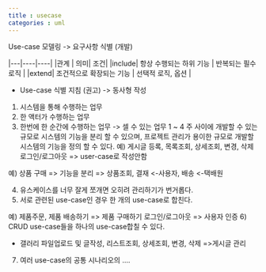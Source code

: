 ```yaml
---
title : usecase
categories : uml
---
```


Use-case 모델링   -> 요구사항 식별 (개발)

|---|----|----|
|관계 |	의미|	조건|
|include| 항상 수행되는 하위 기능 |	반복되는 필수 로직 |
|extend| 조건적으로 확장되는 기능 |	선택적 로직, 옵션 |


* Use-case 식별 지침 (권고) -> 동사형 작성

1) 시스템을 통해 수행하는 업무
2) 한 액터가 수행하는 업무
3) 한번에 한 순간에 수행하는 업무 -> 셀 수 있는 업무
1 ~ 4 주 사이에 개발할 수 있는 규모로 시스템의 기능을 분리 할 수 있으며, 프로젝트 관리가 용이한 규모로 개발할 시스템의 기능을 정의 할 수 있다.
예) 게시글 등록, 목록조회, 상세조회, 변경, 삭제
로그인/로그아웃 => user-case로 작성안함

예) 상품 구매 => 기능을 분리 => 상품조회, 결재 <-사용자, 배송 <-택배원

4) 유스케이스를 너무 잘게 쪼개면 오히려 관리하기가 번거롭다.
5) 서로 관련된 use-case인 경우 한 개의 use-case로 합친다.

예) 제품주문, 제품 배송하기 => 제품 구매하기
   로그인/로그아웃 => 사용자 인증
6) CRUD use-case들을 하나의 use-case합칠 수 있다.

* 갤러리 파일업로드 및 글작성, 리스트조회, 상세조회, 변경, 삭제 =>게시글 관리
7) 여러 use-case의 공통 시나리오의 ....